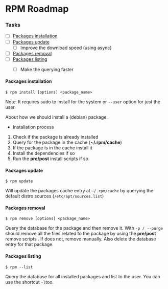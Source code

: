 # RPM Roadmap
   
### Tasks
- [ ] [Packages installation](#packages-installation)
- [ ] [Packages update](#packages-update)
   - [ ] Improve the download speed (using async)
- [ ] [Packages removal](#packages-removal)
- [ ] [Packages listing](#packages-listing)
   - [ ] Make the querying faster


#### Packages installation
```smalltalk
$ rpm install [options] <package_name>
```
Note: It requires sudo to install for the system or `--user` option for just the user.

About how we should install a (debian) package.

* Installation process

1.  Check if the package is already installed
2.  Query for the package in the cache (**~/.rpm/cache**)
3.  If the package is in the cache install it
4.  Install the dependencies if so
5.  Run the **pre/post** install scripts if so

#### Packages update
```smalltalk
$ rpm update
```
Will update the packages cache entry at `~/.rpm/cache` by querying the default distro sources (`/etc/apt/sources.list`)

#### Packages removal
```smalltalk
$ rpm remove [options] <package_name>
```

Query the database for the package and then remove it. With `-p / --purge` should remove all the files related to the package by using the **pre/post** remove scripts . If does not, remove manually. Also delete the database entry for that package.

#### Packages listing
```smalltalk
$ rpm --list
```

Query the database for all installed packages and list to the user. You can use the shortcut `-l`too.
